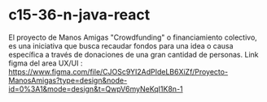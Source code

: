 # c15-36-n-java-react
El proyecto de Manos Amigas "Crowdfunding" o financiamiento colectivo, es una iniciativa que busca recaudar fondos para una idea o causa específica a través de donaciones de una gran cantidad de personas.
Link figma del area UX/UI : https://www.figma.com/file/CJOSc9YI2AdPIdeLB6XiZf/Proyecto-ManosAmigas?type=design&node-id=0%3A1&mode=design&t=QwpV6myNeKqI1K8n-1
